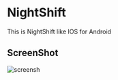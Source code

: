 # NightShift
This is NightShift like IOS for Android


ScreenShot<br>
----------------------
![screensh](./img/screenshot.png)
